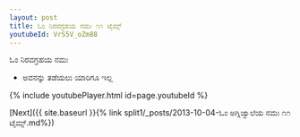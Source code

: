 ```yaml
---
layout: post
title: ಓಂ ನಿರವಗ್ರಹಯ ನಮಃ ೧೧ ಟೈಮ್ಸ್
youtubeId: VrS5V_oZm88
---
```

 
 
 ಓಂ ನಿರವಗ್ರಹಯ ನಮಃ  
 
 -  ಅವನನ್ನು ತಡೆಯಲು ಯಾರಿಗೂ ಇಲ್ಲ 
 
  
 
  
 
 
 
 
 
 


{% include youtubePlayer.html id=page.youtubeId %}
 
[Next]({{ site.baseurl }}{% link  split1/_posts/2013-10-04-ಓಂ ಅಗ್ನಿಜ್ವಾಲೆಯ ನಮಃ ೧೧ ಟೈಮ್ಸ್.md%})
 
